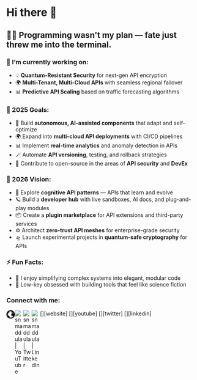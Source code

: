 # Hi there 👋


## 👨‍💻 Programming wasn't my plan — fate just threw me into the terminal.


### 🌱 I’m currently working on:
- 💡 **Quantum-Resistant Security** for next-gen API encryption
- 🌍 **Multi-Tenant, Multi-Cloud APIs** with seamless regional failover
- 📊 **Predictive API Scaling** based on traffic forecasting algorithms  


### 🎯 2025 Goals:
- 🤖 Build **autonomous, AI-assisted components** that adapt and self-optimize
- 🌍 Expand into **multi-cloud API deployments** with CI/CD pipelines
- 📊 Implement **real-time analytics** and anomaly detection in APIs
- 🪄 Automate **API versioning**, testing, and rollback strategies
- 🚀 Contribute to open-source in the areas of **API security** and **DevEx**

### 🚧 2026 Vision:
- 🧠 Explore **cognitive API patterns** — APIs that learn and evolve
- 🪐 Build a **developer hub** with live sandboxes, AI docs, and plug-and-play modules
- 📦 Create a **plugin marketplace** for API extensions and third-party services
- ⚙️ Architect **zero-trust API meshes** for enterprise-grade security
- 🛸 Launch experimental projects in **quantum-safe cryptography** for APIs

### ⚡ Fun Facts:
- 🧠 I enjoy simplifying complex systems into elegant, modular code  
- 🌌 Low-key obsessed with building tools that feel like science fiction


### Connect with me: 
[<img align="left" alt="snmaddula.github.io" width="22px" src="https://raw.githubusercontent.com/iconic/open-iconic/master/svg/globe.svg" />][website]
[<img align="left" alt="snmaddula | YouTube" width="22px" src="https://cdn.jsdelivr.net/npm/simple-icons@v3/icons/youtube.svg" />][youtube]
[<img align="left" alt="snmaddula | Twitter" width="22px" src="https://cdn.jsdelivr.net/npm/simple-icons@v3/icons/twitter.svg" />][twitter]
[<img align="left" alt="snmaddula | LinkedIn" width="22px" src="https://cdn.jsdelivr.net/npm/simple-icons@v3/icons/linkedin.svg" />][linkedin]

<br />
